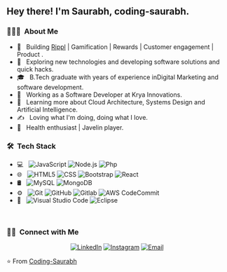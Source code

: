 <h2> Hey there! I'm Saurabh, coding-saurabh.</h2>

<h3> 👨🏻‍💻 &nbsp;About Me </h3>

- 🤔 &nbsp; Building [Rippl](https://rippl.club) | Gamification | Rewards | Customer engagement | Product .
- 🤔 &nbsp; Exploring new technologies and developing software solutions and quick hacks.
- 🎓 &nbsp; B.Tech graduate with years of experience inDigital Marketing and software development.
- 💼 &nbsp; Working as a Software Developer at Krya Innovations.
- 🌱 &nbsp; Learning more about Cloud Architecture, Systems Design and Artificial Intelligence.
- ✍️ &nbsp; Loving what I'm doing, doing what I love.
- 🌱 &nbsp; Health enthusiast | Javelin player.

<h3> 🛠 &nbsp;Tech Stack</h3>

- 💻 &nbsp;
  ![JavaScript](https://img.shields.io/badge/-JavaScript-333333?style=flat&logo=javascript)
  ![Node.js](https://img.shields.io/badge/-Node.js-333333?style=flat&logo=node.js)
  ![Php](https://img.shields.io/badge/-Php-333333?style=flat&logo=Php&logoColor=007396)
- 🌐 &nbsp;
  ![HTML5](https://img.shields.io/badge/-HTML5-333333?style=flat&logo=HTML5)
  ![CSS](https://img.shields.io/badge/-CSS-333333?style=flat&logo=CSS3&logoColor=1572B6)
  ![Bootstrap](https://img.shields.io/badge/-Bootstrap-333333?style=flat&logo=bootstrap&logoColor=563D7C)
  ![React](https://img.shields.io/badge/-React-333333?style=flat&logo=react)
- 🛢 &nbsp;
  ![MySQL](https://img.shields.io/badge/-MySQL-333333?style=flat&logo=mysql)
  ![MongoDB](https://img.shields.io/badge/-MongoDB-333333?style=flat&logo=mongodb)
- ⚙️ &nbsp;
  ![Git](https://img.shields.io/badge/-Git-333333?style=flat&logo=git)
  ![GitHub](https://img.shields.io/badge/-GitHub-333333?style=flat&logo=github)
  ![Gitlab](https://img.shields.io/badge/-Gitlab-333333?style=flat&logo=gitlab)
  ![AWS CodeCommit](https://img.shields.io/badge/-AWS%20Codecommit-333333?style=flat&logo=awscodecommit)
- 🔧 &nbsp;
  ![Visual Studio Code](https://img.shields.io/badge/-Visual%20Studio%20Code-333333?style=flat&logo=visual-studio-code&logoColor=007ACC)
  ![Eclipse](https://img.shields.io/badge/-Eclipse-333333?style=flat&logo=eclipse-ide&logoColor=2C2255)

<br/>

<h3> 🤝🏻 &nbsp;Connect with Me </h3>

<p align="center">
<a href="https://www.linkedin.com/in/coding-saurabh/"><img alt="LinkedIn" src="https://img.shields.io/badge/LinkedIn-Saurabh%20Kumar-blue?style=flat-square&logo=linkedin"></a>
<a href="https://www.instagram.com/sau.rab.h/"><img alt="Instagram" src="https://img.shields.io/badge/Instagram-sau.rab.h-blue?style=flat-square&logo=instagram"></a>
<a href="mailto:kumarsaurabh.code@gmail.com"><img alt="Email" src="https://img.shields.io/badge/Email-kumarsaurabh.code@gmail.com-blue?style=flat-square&logo=gmail"></a>
</p>

⭐️ From [Coding-Saurabh](https://github.com/coding-saurabh/)
